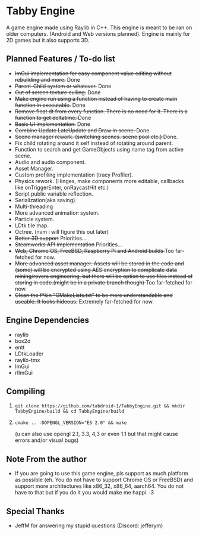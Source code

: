 Tabby Engine
=============================

A game engine made using Raylib in C++.
This engine is meant to be ran on older computers. (Android and Web versions planned).
Engine is mainly for 2D games but it also supports 3D.

Planned Features / To-do list
-----------------------------

- <s>ImGui implementation for easy component value editing without rebuilding and more.</s> Done
- <s>Parent-Child system or whatever.</s> Done
- <s>Out of screen texture culling.</s> Done
- <s>Make engine run using a function instead of having to create main function in executable.</s> Done
- <s>Remove float dt from every function. There is no need for it. There is a function to get deltatime. </s> Done
- <s>Basic UI implementation.</s> Done
- <s>Combine Update LateUpdate and Draw in scene. </s> Done
- <s>Scene manager rework. (switching scenes. scene pool etc.) </s> Done. 
- Fix child rotating around it self instead of rotating around parent.
- Function to search and get GameObjects using name tag from active scene.
- Audio and audio component.
- Asset Manager. 
- Custom profiling implementation (tracy Profiler).
- Physics rework. (Hinges, make components more editable, callbacks like onTriggerEnter, onRaycastHit etc.)
- Script public variable reflection.
- Serialization(aka saving).
- Multi-threading
- More advanced animation system.
- Particle system.
- LDtk tile map.
- Octree. (nvm i will figure this out later)
- <s>Better 3D support</s> Priorities...
- <s>Steamworks API implementation</s> Priorities...
- <s>Web, Chrome OS, FreeBSD, Raspberry Pi and Android builds </s> Too far-fetched for now.
- <s>More advanced asset manager. Assets will be stored in the code and (some) will be encrypted using AES encryption to complicate data mining/revers engineering, but there will be option to use files instead of storing in code.(might be in a private branch though) </s> Too far-fetched for now.
- <s>Clean the f*kin "CMakeLists.txt" to be more understandable and useable. It looks hideous.</s> Extremely far-fetched for now.

Engine Dependencies
-------------------

- raylib
- box2d
- entt
- LDtkLoader
- raylib-tmx
- ImGui
- rlImGui

Compiling
---------

 1. ```shell
    git clone https://github.com/tabdroid-1/TabbyEngine.git && mkdir TabbyEngine/build && cd TabbyEngine/build
    ```

 2. ```shell
    cmake .. -DOPENGL_VERSION="ES 2.0" && make
    ```

    (u can also use opengl 2.1, 3.3, 4,3 or even 1.1 but that might cause errors and/or visual bugs)

Note From the author
 --------------------

- If you are going to use this game engine, pls support as much platform as possible (eh. You do not have to support Chrome OS or FreeBSD) and support more architectures like x86_32, x86_64, aarch64. You do not have to that but if you do it you would make me happi. :3

Special Thanks
 --------------

- JeffM for answering my stupid questions (Discord: jefferym)
